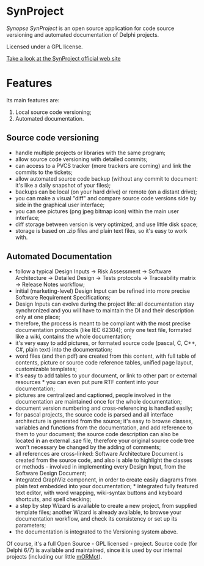 SynProject
==========

*Synopse SynProject* is an open source application for code source versioning and automated documentation of Delphi projects.

Licensed under a GPL license.

[Take a look at the SynProject official web site](http://synopse.info/fossil/wiki?name=SynProject)



Features
========

Its main features are:

1. Local source code versioning;
2. Automated documentation.


Source code versioning
----------------------

  * handle multiple projects or libraries with the same program;
  * allow source code versioning with detailed commits;
  * can access to a PVCS tracker (more trackers are coming) and link the commits to the tickets;
  * allow automated source code backup (without any commit to document: it's like a daily snapshot of your files);
  * backups can be local (on your hard drive) or remote (on a distant drive);
  * you can make a visual "diff" and compare source code versions side by side in the graphical user interface;
  * you can see pictures (png jpeg bitmap icon) within the main user interface;
  * diff storage between version is very optimized, and use little disk space;
  * storage is based on .zip files and plain text files, so it's easy to work with.

Automated Documentation
-----------------------

  * follow a typical Design Inputs -> Risk Assessment -> Software Architecture -> Detailed Design -> Tests protocols -> Traceability matrix -> Release Notes workflow;
  * initial (marketing-level) Design Input can be refined into more precise Software Requirement Specifications;
  * Design Inputs can evolve during the project life: all documentation stay synchronized and you will have to maintain the DI and their description only at one place;
  * therefore, the process is meant to be compliant with the most precise documentation protocols (like IEC 62304);
only one text file, formated like a wiki, contains the whole documentation;
  * it's very easy to add pictures, or formated source code (pascal, C, C++, C#, plain text) into the documentation;
  * word files (and then pdf) are created from this content, with full table of contents, picture or source code reference tables, unified page layout, customizable templates;
  * it's easy to add tables to your document, or link to other part or external resources * you can even put pure RTF content into your documentation;
  * pictures are centralized and captioned, people involved in the documentation are maintained once for the whole documentation;
  * document version numbering and cross-referencing is handled easily;
  * for pascal projects, the source code is parsed and all interface architecture is generated from the source;
it's easy to browse classes, variables and functions from the documentation, and add reference to them to your document;
the source code description can also be located in an external .sae file, therefore your original source code tree won't necessary be changed by the adding of comments;
  * all references are cross-linked: Software Architecture Document is created from the source code, and also is able to highlight the classes or methods - involved in implementing every Design Input, from the Software Design Document;
  * integrated GraphViz component, in order to create easily diagrams from plain text embedded into your documentation;   * integrated fully featured text editor, with word wrapping, wiki-syntax buttons and keyboard shortcuts, and spell checking;
  * a step by step Wizard is available to create a new project, from supplied template files;
another Wizard is already available, to browse your documentation workflow, and check its consistency or set up its parameters;
  * the documentation is integrated to the Versioning system above.

Of course, it's a full Open Source - GPL licensed - project. Source code (for Delphi 6/7) is available and maintained, since it is used by our internal projects (including our little [mORMot](http://mormot.net)).